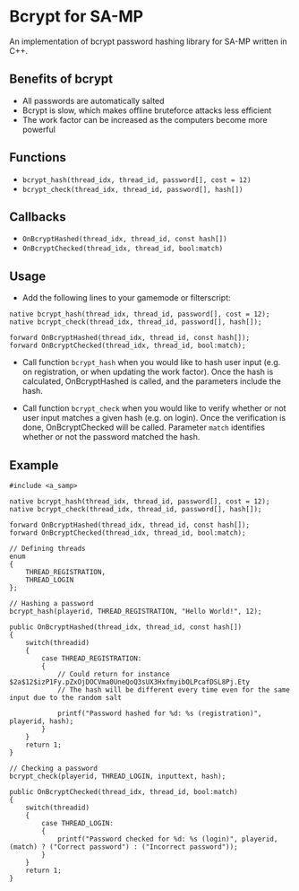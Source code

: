 # Bcrypt for SA-MP

An implementation of bcrypt password hashing library for SA-MP written in C++.

## Benefits of bcrypt

* All passwords are automatically salted
* Bcrypt is slow, which makes offline bruteforce attacks less efficient
* The work factor can be increased as the computers become more powerful

## Functions
* `bcrypt_hash(thread_idx, thread_id, password[], cost = 12)`
* `bcrypt_check(thread_idx, thread_id, password[], hash[])`

## Callbacks
* `OnBcryptHashed(thread_idx, thread_id, const hash[])`
* `OnBcryptChecked(thread_idx, thread_id, bool:match)`

## Usage

* Add the following lines to your gamemode or filterscript:

```
native bcrypt_hash(thread_idx, thread_id, password[], cost = 12);
native bcrypt_check(thread_idx, thread_id, password[], hash[]);
 
forward OnBcryptHashed(thread_idx, thread_id, const hash[]);
forward OnBcryptChecked(thread_idx, thread_id, bool:match);
```

* Call function `bcrypt_hash` when you would like to hash user input (e.g. on registration, or when updating the work factor). Once the hash is calculated, OnBcryptHashed is called, and the parameters include the hash.

* Call function `bcrypt_check` when you would like to verify whether or not user input matches a given hash (e.g. on login). Once the verification is done, OnBcryptChecked will be called. Parameter `match` identifies whether or not the password matched the hash.

## Example
```
#include <a_samp>
 
native bcrypt_hash(thread_idx, thread_id, password[], cost = 12);
native bcrypt_check(thread_idx, thread_id, password[], hash[]);
 
forward OnBcryptHashed(thread_idx, thread_id, const hash[]);
forward OnBcryptChecked(thread_idx, thread_id, bool:match);
 
// Defining threads
enum
{
    THREAD_REGISTRATION,
    THREAD_LOGIN
};
 
// Hashing a password
bcrypt_hash(playerid, THREAD_REGISTRATION, "Hello World!", 12);
 
public OnBcryptHashed(thread_idx, thread_id, const hash[])
{
    switch(threadid)
    {
        case THREAD_REGISTRATION:
        {
            // Could return for instance $2a$12$izP1Fy.pZxOjDOCVma0UneQoQ3sUX3HxfmyibOLPcafDSL8Pj.Ety
            // The hash will be different every time even for the same input due to the random salt
 
            printf("Password hashed for %d: %s (registration)", playerid, hash);
        }
    }
    return 1;
}
 
// Checking a password
bcrypt_check(playerid, THREAD_LOGIN, inputtext, hash);
 
public OnBcryptChecked(thread_idx, thread_id, bool:match)
{
    switch(threadid)
    {
        case THREAD_LOGIN:
        {
            printf("Password checked for %d: %s (login)", playerid, (match) ? ("Correct password") : ("Incorrect password"));
        }
    }
    return 1;
}
```